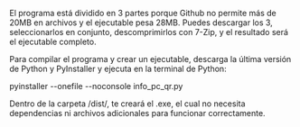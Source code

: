 El programa está dividido en 3 partes porque Github no permite más de 20MB en archivos y el ejecutable pesa 28MB. Puedes descargar los 3, seleccionarlos en conjunto, descomprimirlos con 7-Zip, y el resultado será el ejecutable completo.

Para compilar el programa y crear un ejecutable, descarga la última versión de Python y PyInstaller y ejecuta en la terminal de Python:

pyinstaller --onefile --noconsole info_pc_qr.py

Dentro de la carpeta /dist/, te creará el .exe, el cual no necesita dependencias ni archivos adicionales para funcionar correctamente.
